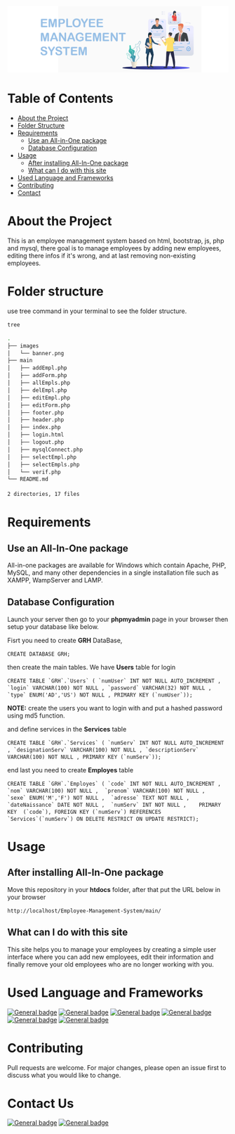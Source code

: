 <br />
<p align="center">
   <img src="https://github.com/AnasDORBANI/Employee-Management-System/blob/main/images/banner.png" alt="banner">
</p>

<!-- TABLE OF CONTENTS -->
# Table of Contents

* [About the Project](#about-the-project)
* [Folder Structure](#folder-structure)
* [Requirements](#requirements)
    * [Use an All-in-One package](#use-an-all-in-one-package)
    * [Database Configuration](#database-configuration)
* [Usage](#usage)
    * [After installing All-In-One package](#after-installing-all-in-one-package)
    * [What can I do with this site](#what-can-i-do-with-this-site)
* [Used Language and Frameworks](#used-language-and-frameworks)
* [Contributing](#contributing)
* [Contact](#contact-us)


# About the Project

This is an employee management system based on html, bootstrap, js, php and mysql, there goal is to manage employees by adding new employees, editing there infos if it's wrong, and at last removing non-existing employees.

# Folder structure

use tree command in your terminal to see the folder structure.

```bash
tree
```
```bash
.
├── images
│   └── banner.png
├── main
│   ├── addEmpl.php
│   ├── addForm.php
│   ├── allEmpls.php
│   ├── delEmpl.php
│   ├── editEmpl.php
│   ├── editForm.php
│   ├── footer.php
│   ├── header.php
│   ├── index.php
│   ├── login.html
│   ├── logout.php
│   ├── mysqlConnect.php
│   ├── selectEmpl.php
│   ├── selectEmpls.php
│   └── verif.php
└── README.md

2 directories, 17 files

```

# Requirements

## Use an All-In-One package

All-in-one packages are available for Windows which contain Apache, PHP, MySQL, and many other dependencies in a single installation file such as XAMPP, WampServer and LAMP.

## Database Configuration
Launch your server then go to your **phpmyadmin** page in your browser then setup your database like below.

Fisrt you need to create **GRH** DataBase,
```mysql
CREATE DATABASE GRH;
```
then create the main tables. 
We have **Users** table for login
```mysql
CREATE TABLE `GRH`.`Users` ( `numUser` INT NOT NULL AUTO_INCREMENT , `login` VARCHAR(100) NOT NULL , `password` VARCHAR(32) NOT NULL , `type` ENUM('AD','US') NOT NULL , PRIMARY KEY (`numUser`));
```
**NOTE:** create the users you want to login with and put a hashed password using md5 function.

and define services in the **Services** table
```mysql
CREATE TABLE `GRH`.`Services` ( `numServ` INT NOT NULL AUTO_INCREMENT , `designationServ` VARCHAR(100) NOT NULL , `descriptionServ` VARCHAR(100) NOT NULL , PRIMARY KEY (`numServ`));
```
end last you need to create **Employes** table
```mysql
CREATE TABLE `GRH`.`Employes` ( `code` INT NOT NULL AUTO_INCREMENT ,  `nom` VARCHAR(100) NOT NULL ,  `prenom` VARCHAR(100) NOT NULL ,  `sexe` ENUM('M','F') NOT NULL ,  `adresse` TEXT NOT NULL ,  `dateNaissance` DATE NOT NULL ,  `numServ` INT NOT NULL ,    PRIMARY KEY  (`code`), FOREIGN KEY (`numServ`) REFERENCES `Services`(`numServ`) ON DELETE RESTRICT ON UPDATE RESTRICT);
```

# Usage

## After installing All-In-One package

Move this repository in your **htdocs** folder, after that put the URL below in your browser

```
http://localhost/Employee-Management-System/main/
```
## What can I do with this site

This site helps you to manage your employees by creating a simple user interface where you can add new employees, edit their information and finally remove your old employees who are no longer working with you.

# Used Language and Frameworks
[![General badge](https://img.shields.io/badge/HTML5-E34F26?style=for-the-badge&logo=html5&logoColor=white)](#used-language)
[![General badge](https://img.shields.io/badge/CSS3-1572B6?style=for-the-badge&logo=css3&logoColor=white)](#used-language)
[![General badge](https://img.shields.io/badge/Bootstrap-563D7C?style=for-the-badge&logo=bootstrap&logoColor=white)](#used-language)
[![General badge](https://img.shields.io/badge/JavaScript-F7DF1E?style=for-the-badge&logo=javascript&logoColor=black)](#used-language)
[![General badge](https://img.shields.io/badge/PHP-777BB4?style=for-the-badge&logo=php&logoColor=white)](#used-language)
[![General badge](https://img.shields.io/badge/MySQL-005C84?style=for-the-badge&logo=mysql&logoColor=white)](#used-language)


<!---->

# Contributing
Pull requests are welcome. For major changes, please open an issue first to discuss what you would like to change.

# Contact Us
[![General badge](https://img.shields.io/badge/Gmail-D14836?style=for-the-badge&logo=gmail&logoColor=white)](mailto:anasdorbani@gmail.com)
[![General badge](https://img.shields.io/badge/LinkedIn-0077B5?style=for-the-badge&logo=linkedin&logoColor=white)](https://www.linkedin.com/in/anas-dorbani)
